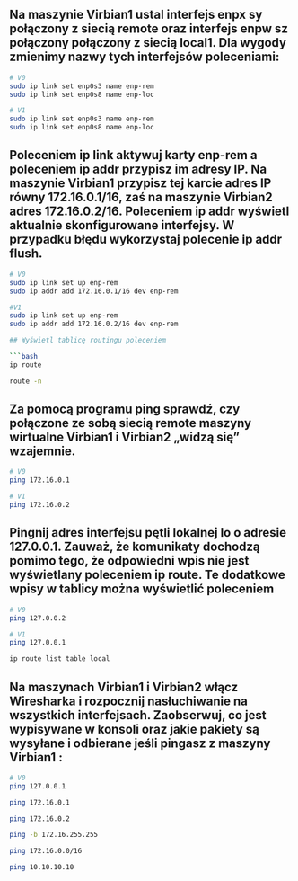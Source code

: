 ## Na maszynie Virbian1 ustal interfejs enpx sy połączony z siecią remote oraz interfejs enpw sz połączony połączony z siecią local1. Dla wygody zmienimy nazwy tych interfejsów poleceniami:

```bash
# V0
sudo ip link set enp0s3 name enp-rem
sudo ip link set enp0s8 name enp-loc

# V1
sudo ip link set enp0s3 name enp-rem
sudo ip link set enp0s8 name enp-loc
```

## Poleceniem ip link aktywuj karty enp-rem a poleceniem ip addr przypisz im adresy IP. Na maszynie Virbian1 przypisz tej karcie adres IP równy 172.16.0.1/16, zaś na maszynie Virbian2 adres 172.16.0.2/16. Poleceniem ip addr wyświetl aktualnie skonfigurowane interfejsy. W przypadku błędu wykorzystaj polecenie ip addr flush.

```bash
# V0
sudo ip link set up enp-rem
sudo ip addr add 172.16.0.1/16 dev enp-rem

#V1
sudo ip link set up enp-rem
sudo ip addr add 172.16.0.2/16 dev enp-rem

## Wyświetl tablicę routingu poleceniem

```bash
ip route

route -n
```

## Za pomocą programu ping sprawdź, czy połączone ze sobą siecią remote maszyny wirtualne Virbian1 i Virbian2 „widzą się” wzajemnie.

```bash
# V0
ping 172.16.0.1

# V1
ping 172.16.0.2
```

## Pingnij adres interfejsu pętli lokalnej lo o adresie 127.0.0.1. Zauważ, że komunikaty dochodzą pomimo tego, że odpowiedni wpis nie jest wyświetlany poleceniem ip route. Te dodatkowe wpisy w tablicy można wyświetlić poleceniem

```bash
# V0
ping 127.0.0.2

# V1
ping 127.0.0.1

ip route list table local
```
## Na maszynach Virbian1 i Virbian2 włącz Wiresharka i rozpocznij nasłuchiwanie na wszystkich interfejsach. Zaobserwuj, co jest wypisywane w konsoli oraz jakie pakiety są wysyłane i odbierane jeśli pingasz z maszyny Virbian1 :

```bash
# V0
ping 127.0.0.1

ping 172.16.0.1

ping 172.16.0.2

ping -b 172.16.255.255

ping 172.16.0.0/16

ping 10.10.10.10
```